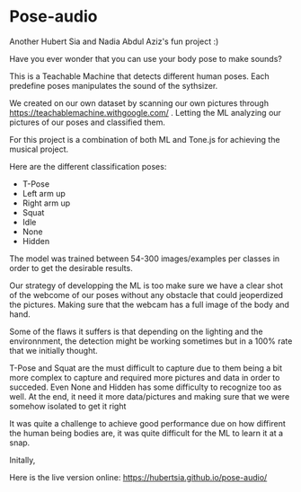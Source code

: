 # Pose-audio

Another Hubert Sia and Nadia Abdul Aziz's fun project :)

Have you ever wonder that you can use your body pose to make sounds?

This is a Teachable Machine that detects different human poses. Each predefine poses manipulates the sound of the sythsizer.

We created on our own dataset by scanning our own pictures through https://teachablemachine.withgoogle.com/ . Letting the ML analyzing our pictures of our poses and classified them.

For this project is a combination of both ML and Tone.js for achieving the musical project.

Here are the different classification poses:

- T-Pose
- Left arm up
- Right arm up
- Squat
- Idle
- None
- Hidden

The model was trained between 54-300 images/examples per classes in order to get the desirable results.


Our strategy of developping the ML is too make sure we have a clear shot of the webcome of our poses without any obstacle that could jeoperdized the pictures. Making sure that the webcam has a full image of the body and hand.

Some of the flaws it suffers is that depending on the lighting and the environnment, the detection might be working sometimes but in a 100% rate that we initially thought.

T-Pose and Squat are the must difficult to capture due to them being a bit more complex to capture and required more pictures and data in order to succeded. Even None and Hidden has some difficulty to recognize too as well. At the end, it need it more data/pictures and making sure that we were somehow isolated to get it right

It was quite a challenge to achieve good performance due on how diffirent  the human being bodies are, it was quite difficult for the ML to learn it at a snap. 

Initally, 

Here is the live version online: https://hubertsia.github.io/pose-audio/
